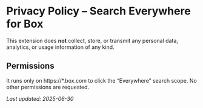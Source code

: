 # Privacy Policy – Search Everywhere for Box

This extension does **not** collect, store, or transmit any personal data, analytics, or usage information of any kind.

## Permissions
It runs only on https://*.box.com to click the “Everywhere” search scope.
No other permissions are requested.

_Last updated: 2025-06-30_
